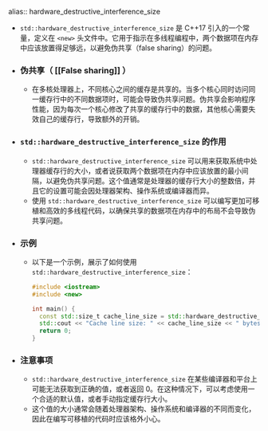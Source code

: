 alias:: hardware_destructive_interference_size

- `std::hardware_destructive_interference_size` 是 C++17 引入的一个常量，定义在 `<new>` 头文件中。它用于指示在多线程编程中，两个数据项在内存中应该放置得足够远，以避免伪共享（false sharing）的问题。
- ### 伪共享（ [[False sharing]] ）
	- 在多核处理器上，不同核心之间的缓存是共享的。当多个核心同时访问同一缓存行中的不同数据项时，可能会导致伪共享问题。伪共享会影响程序性能，因为每次一个核心修改了共享的缓存行中的数据，其他核心需要失效自己的缓存行，导致额外的开销。
- ### `std::hardware_destructive_interference_size` 的作用
	- `std::hardware_destructive_interference_size` 可以用来获取系统中处理器缓存行的大小，或者说获取两个数据项在内存中应该放置的最小间隔，以避免伪共享问题。这个值通常是处理器的缓存行大小的整数倍，并且它的设置可能会因处理器架构、操作系统或编译器而异。
	- 使用 `std::hardware_destructive_interference_size` 可以编写更加可移植和高效的多线程代码，以确保共享的数据项在内存中的布局不会导致伪共享问题。
- ### 示例
	- 以下是一个示例，展示了如何使用 `std::hardware_destructive_interference_size`：
	  ```cpp
	  #include <iostream>
	  #include <new>
	  
	  int main() {
	    const std::size_t cache_line_size = std::hardware_destructive_interference_size;
	    std::cout << "Cache line size: " << cache_line_size << " bytes" << std::endl;
	    return 0;
	  }
	  ```
- ### 注意事项
	- `std::hardware_destructive_interference_size` 在某些编译器和平台上可能无法获取到正确的值，或者返回 0。在这种情况下，可以考虑使用一个合适的默认值，或者手动指定缓存行大小。
	- 这个值的大小通常会随着处理器架构、操作系统和编译器的不同而变化，因此在编写可移植的代码时应该格外小心。